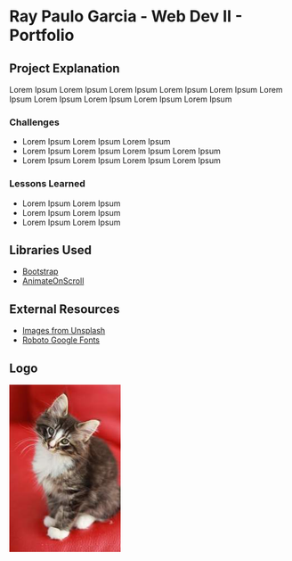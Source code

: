 # Ray Paulo Garcia - Web Dev II - Portfolio

## Project Explanation
Lorem Ipsum Lorem Ipsum Lorem Ipsum Lorem Ipsum Lorem Ipsum Lorem Ipsum Lorem Ipsum Lorem Ipsum Lorem Ipsum Lorem Ipsum

### Challenges
- Lorem Ipsum Lorem Ipsum Lorem Ipsum
- Lorem Ipsum Lorem Ipsum Lorem Ipsum Lorem Ipsum
- Lorem Ipsum Lorem Ipsum Lorem Ipsum Lorem Ipsum

### Lessons Learned
- Lorem Ipsum Lorem Ipsum
- Lorem Ipsum Lorem Ipsum
- Lorem Ipsum Lorem Ipsum

## Libraries Used
- [Bootstrap](https://getbootstrap.com/)
- [AnimateOnScroll](https://michalsnik.github.io/aos/)

## External Resources
 - [Images from Unsplash](www.usplash.com)
 - [Roboto Google Fonts](https://fonts.google.com/specimen/Roboto)

## Logo
 ![placeholder](images/200x300.jpg)
